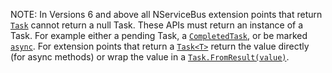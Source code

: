 NOTE: In Versions 6 and above all NServiceBus extension points that return [`Task`](https://msdn.microsoft.com/en-AU/library/system.threading.tasks.task.aspx) cannot return a null Task. These APIs must return an instance of a Task. For example either a pending Task, a [`CompletedTask`](https://msdn.microsoft.com/en-au/library/system.threading.tasks.task.completedtask.aspx), or be marked [`async`](https://msdn.microsoft.com/en-us/library/hh191443.aspx). For extension points that return a [`Task<T>`](https://msdn.microsoft.com/en-us/library/dd321424.aspx) return the value directly (for async methods) or wrap the value in a [`Task.FromResult(value)`](https://msdn.microsoft.com/en-us/library/hh194922.aspx).